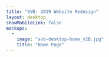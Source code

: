 ```yaml
---
title: "SVB: 2019 Website Redesign"
layout: desktop
showMobileLink: false
mockups:
  -
    image: "svb-desktop-home_v2B.jpg"
    title: "Home Page"
---
```

